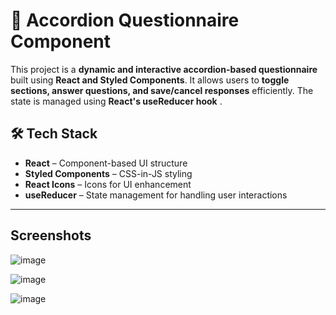 # 📘 Accordion Questionnaire Component

This project is a **dynamic and interactive accordion-based questionnaire** built using **React and Styled Components**. It allows users to **toggle sections, answer questions, and save/cancel responses** efficiently. The state is managed using **React's useReducer hook** .

## 🛠️ Tech Stack

- **React** – Component-based UI structure
- **Styled Components** – CSS-in-JS styling
- **React Icons** – Icons for UI enhancement
- **useReducer** – State management for handling user interactions

---

## Screenshots

![image](https://github.com/user-attachments/assets/855fe671-a4fe-4a65-99d5-df0a897ac33b)

![image](https://github.com/user-attachments/assets/b3ae94cf-1ac7-446b-979c-54c066415225)

![image](https://github.com/user-attachments/assets/5b179fc4-cdcb-4704-90c6-d51c6b37c16d)




